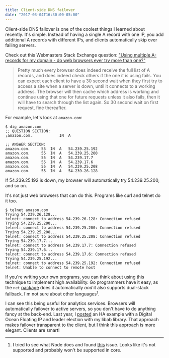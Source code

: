 ```yaml
---
title: Client-side DNS failover
date: "2017-03-04T16:30:00-05:00"
---
```


Client-side DNS failover is one of the coolest things I learned about recently.
It's simple. Instead of having a single A record with one IP, you add additional
A records with different IPs, and clients automatically skip over failing servers.

Check out this Webmasters Stack Exchange question:
["Using multiple A-records for my domain - do web browsers ever try more than one?"](https://webmasters.stackexchange.com/questions/10927/using-multiple-a-records-for-my-domain-do-web-browsers-ever-try-more-than-one)

> Pretty much every browser does indeed receive the full list of A records, and does indeed check others if the one it is using fails. You can expect each client to have a 30 second wait when they first try to access a site when a server is down, until it connects to a working address. The browser will then cache which address is working and continue using that one for future requests unless it also fails, then it will have to search through the list again. So 30 second wait on first request, fine thereafter.

For example, let's look at `amazon.com`:

```
$ dig amazon.com
;; QUESTION SECTION:
;amazon.com.			IN	A

;; ANSWER SECTION:
amazon.com.		55	IN	A	54.239.25.192
amazon.com.		55	IN	A	54.239.25.200
amazon.com.		55	IN	A	54.239.17.7
amazon.com.		55	IN	A	54.239.17.6
amazon.com.		55	IN	A	54.239.25.208
amazon.com.		55	IN	A	54.239.26.128
```

If 54.239.25.192 is down, my browser will automatically try 54.239.25.200, and so on.

It's not just web browsers that can do this. Programs like curl and telnet do it too.

```
$ telnet amazon.com
Trying 54.239.26.128...
telnet: connect to address 54.239.26.128: Connection refused
Trying 54.239.25.200...
telnet: connect to address 54.239.25.200: Connection refused
Trying 54.239.25.208...
telnet: connect to address 54.239.25.208: Connection refused
Trying 54.239.17.7...
telnet: connect to address 54.239.17.7: Connection refused
Trying 54.239.17.6...
telnet: connect to address 54.239.17.6: Connection refused
Trying 54.239.25.192...
telnet: connect to address 54.239.25.192: Connection refused
telnet: Unable to connect to remote host
```

If you're writing your own programs, you can think about using this technique to implement
high availability. Go programmers have it easy, as the `net` [package](https://golang.org/pkg/net/#Dialer)
does it automatically *and* it also supports dual-stack fallback. I'm not sure about other
languages<sup>1</sup>.

I can see this being useful for analytics services. Browsers will automatically failover to active
servers, so you don't have to do anything fancy at the back-end. Last year, I [posted](https://misfra.me/2016/04/29/ha-with-libab-and-digital-ocean/) an HA example
with a Digital Ocean Floating IP and leader election with my libab library. That approach makes
failover transparent to the client, but I think this approach is more elegant. Clients are smart!

---

1. I tried to see what Node does and found [this](https://github.com/nodejs/node/issues/708) issue.
Looks like it's not supported and probably won't be supported in core.

